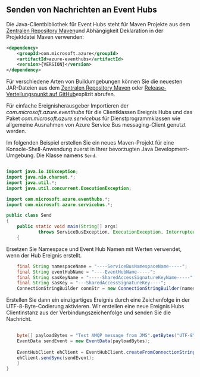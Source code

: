 ## <a name="send-messages-to-event-hubs"></a>Senden von Nachrichten an Event Hubs

Die Java-Clientbibliothek für Event Hubs steht für Maven Projekte aus dem [Zentralen Repository Maven](https://search.maven.org/#search%7Cga%7C1%7Ca%3A%22azure-eventhubs%22)und Abhängigkeit Deklaration in der Projektdatei Maven verwenden:    

``` XML
<dependency>
    <groupId>com.microsoft.azure</groupId>
    <artifactId>azure-eventhubs</artifactId>
    <version>{VERSION}</version>
</dependency>
```
 
Für verschiedene Arten von Buildumgebungen können Sie die neuesten JAR-Dateien aus dem [Zentralen Repository Maven](https://search.maven.org/#search%7Cga%7C1%7Ca%3A%22azure-eventhubs%22) oder [Release-Verteilungspunkt auf GitHub](https://github.com/Azure/azure-event-hubs/releases)explizit abrufen.  

Für einfache Ereignisherausgeber Importieren der *com.microsoft.azure.eventhubs* für die Clientklassen Ereignis Hubs und das Paket *com.microsoft.azure.servicebus* für Dienstprogrammklassen wie allgemeine Ausnahmen von Azure Service Bus messaging-Client genutzt werden. 

Im folgenden Beispiel erstellen Sie ein neues Maven-Projekt für eine Konsole-Shell-Anwendung zuerst in Ihrer bevorzugten Java Development-Umgebung. Die Klasse namens ```Send```.     

``` Java

import java.io.IOException;
import java.nio.charset.*;
import java.util.*;
import java.util.concurrent.ExecutionException;

import com.microsoft.azure.eventhubs.*;
import com.microsoft.azure.servicebus.*;

public class Send
{
    public static void main(String[] args) 
            throws ServiceBusException, ExecutionException, InterruptedException, IOException
    {
```

Ersetzen Sie Namespace und Event Hub Namen mit Werten verwendet, wenn der Hub Ereignis erstellt.

``` Java
    final String namespaceName = "----ServiceBusNamespaceName-----";
    final String eventHubName = "----EventHubName-----";
    final String sasKeyName = "-----SharedAccessSignatureKeyName-----";
    final String sasKey = "---SharedAccessSignatureKey----";
    ConnectionStringBuilder connStr = new ConnectionStringBuilder(namespaceName, eventHubName, sasKeyName, sasKey);
```

Erstellen Sie dann ein einzigartiges Ereignis durch eine Zeichenfolge in der UTF-8-Byte-Codierung aktivieren. Wir erstellen eine neue Ereignis Hubs Clientinstanz aus der Verbindungszeichenfolge und senden Sie die Nachricht.   

``` Java 
                
    byte[] payloadBytes = "Test AMQP message from JMS".getBytes("UTF-8");
    EventData sendEvent = new EventData(payloadBytes);
    
    EventHubClient ehClient = EventHubClient.createFromConnectionStringSync(connStr.toString());
    ehClient.sendSync(sendEvent);
    }
}

``` 
